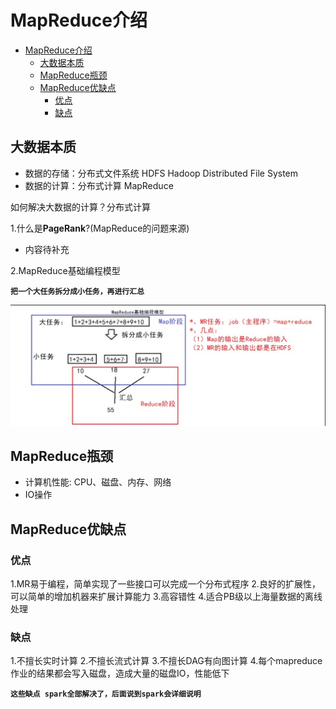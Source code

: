 # MapReduce介绍
<!-- TOC -->

- [MapReduce介绍](#mapreduce%e4%bb%8b%e7%bb%8d)
  - [大数据本质](#%e5%a4%a7%e6%95%b0%e6%8d%ae%e6%9c%ac%e8%b4%a8)
  - [MapReduce瓶颈](#mapreduce%e7%93%b6%e9%a2%88)
  - [MapReduce优缺点](#mapreduce%e4%bc%98%e7%bc%ba%e7%82%b9)
    - [优点](#%e4%bc%98%e7%82%b9)
    - [缺点](#%e7%bc%ba%e7%82%b9)

<!-- /TOC -->

## 大数据本质

* 数据的存储：分布式文件系统   HDFS   Hadoop Distributed File System
* 数据的计算：分布式计算 MapReduce

如何解决大数据的计算？分布式计算

1.什么是**PageRank**?(MapReduce的问题来源)
* 内容待补充


2.MapReduce基础编程模型

**`把一个大任务拆分成小任务，再进行汇总`**

![](https://raw.githubusercontent.com/Syncma/Figurebed/master/img/mapreduce.png)



## MapReduce瓶颈

* 计算机性能: CPU、磁盘、内存、网络
* IO操作


## MapReduce优缺点

### 优点

1.MR易于编程，简单实现了一些接口可以完成一个分布式程序
2.良好的扩展性，可以简单的增加机器来扩展计算能力
3.高容错性
4.适合PB级以上海量数据的离线处理


### 缺点
1.不擅长实时计算
2.不擅长流式计算
3.不擅长DAG有向图计算
4.每个mapreduce作业的结果都会写入磁盘，造成大量的磁盘IO，性能低下


**`这些缺点 spark全部解决了，后面说到spark会详细说明`**

